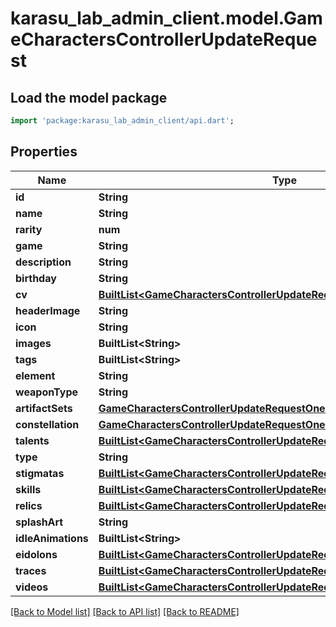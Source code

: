 # karasu_lab_admin_client.model.GameCharactersControllerUpdateRequest

## Load the model package
```dart
import 'package:karasu_lab_admin_client/api.dart';
```

## Properties
Name | Type | Description | Notes
------------ | ------------- | ------------- | -------------
**id** | **String** |  | 
**name** | **String** |  | [optional] 
**rarity** | **num** |  | [optional] 
**game** | **String** |  | [optional] 
**description** | **String** |  | [optional] 
**birthday** | **String** |  | [optional] 
**cv** | [**BuiltList&lt;GameCharactersControllerUpdateRequestCvInner&gt;**](GameCharactersControllerUpdateRequestCvInner.md) |  | [optional] 
**headerImage** | **String** |  | [optional] 
**icon** | **String** |  | [optional] 
**images** | **BuiltList&lt;String&gt;** |  | [optional] 
**tags** | **BuiltList&lt;String&gt;** |  | [optional] 
**element** | **String** |  | 
**weaponType** | **String** |  | 
**artifactSets** | [**GameCharactersControllerUpdateRequestOneOfArtifactSets**](GameCharactersControllerUpdateRequestOneOfArtifactSets.md) |  | 
**constellation** | [**GameCharactersControllerUpdateRequestOneOfConstellation**](GameCharactersControllerUpdateRequestOneOfConstellation.md) |  | 
**talents** | [**BuiltList&lt;GameCharactersControllerUpdateRequestOneOfTalentsInner&gt;**](GameCharactersControllerUpdateRequestOneOfTalentsInner.md) |  | 
**type** | **String** |  | 
**stigmatas** | [**BuiltList&lt;GameCharactersControllerUpdateRequestOneOf1StigmatasInner&gt;**](GameCharactersControllerUpdateRequestOneOf1StigmatasInner.md) |  | 
**skills** | [**BuiltList&lt;GameCharactersControllerUpdateRequestOneOf1SkillsInner&gt;**](GameCharactersControllerUpdateRequestOneOf1SkillsInner.md) |  | 
**relics** | [**BuiltList&lt;GameCharactersControllerUpdateRequestOneOf2RelicsInner&gt;**](GameCharactersControllerUpdateRequestOneOf2RelicsInner.md) |  | 
**splashArt** | **String** |  | 
**idleAnimations** | **BuiltList&lt;String&gt;** |  | 
**eidolons** | [**BuiltList&lt;GameCharactersControllerUpdateRequestOneOf2EidolonsInner&gt;**](GameCharactersControllerUpdateRequestOneOf2EidolonsInner.md) |  | 
**traces** | [**BuiltList&lt;GameCharactersControllerUpdateRequestOneOf2TracesInner&gt;**](GameCharactersControllerUpdateRequestOneOf2TracesInner.md) |  | 
**videos** | [**BuiltList&lt;GameCharactersControllerUpdateRequestOneOf2VideosInner&gt;**](GameCharactersControllerUpdateRequestOneOf2VideosInner.md) |  | 

[[Back to Model list]](../README.md#documentation-for-models) [[Back to API list]](../README.md#documentation-for-api-endpoints) [[Back to README]](../README.md)


